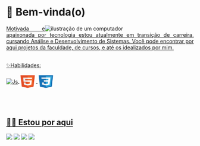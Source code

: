 <h1>🦄 Bem-vinda(o)</h1>
 <div>
   <a href="https://github.com/lofelippes">
   <img src="https://img.freepik.com/premium-photo/cute-laptop-drawing-design-good-social-media-presentations-more_881317-607.jpg" alt="ilustração de um computador" min-width="300px" max-width="300px" width="400px" align="right">
 </div>
  <div>
   <p align="justify">Motivada e apaixonada por tecnologia estou atualmente em transição de carreira, cursando Análise e Desenvolvimento de Sistemas.
   Você pode encontrar por aqui projetos da faculdade, de cursos, e até os idealizados por mim.
   </p>
 </div>

<div style="display: inline_block"><br/>
   ✨Habilidades:
 <br/>
 <br/>
  <img align="center" alt="Js" height="35" width="45" src="https://cdn.jsdelivr.net/gh/devicons/devicon@latest/icons/javascript/javascript-original.svg"/>
  <img align="center" alt="HTML" height="35" width="45" src="https://raw.githubusercontent.com/devicons/devicon/master/icons/html5/html5-original.svg"/>
  <img align="center" alt="CSS" height="35" width="45" src="https://raw.githubusercontent.com/devicons/devicon/master/icons/css3/css3-original.svg"/>
</div>

<br/>
<br/>
<br/>

<h2>🐦‍🔥 Estou por aqui</h2>
<div> 
  <a href="https://instagram.com/lofelippes" target="_blank"><img src="https://img.shields.io/badge/-Instagram-%23E4405F?style=for-the-badge&logo=instagram&logoColor=white" target="_blank"></a>
  <a href="" target="_blank"><img src="https://img.shields.io/badge/Discord-7289DA?style=for-the-badge&logo=discord&logoColor=white" target="_blank"></a> 
  <a href = "mailto:lorrainefelippe@hotmail.com" target="_blank"><img src="https://img.shields.io/badge/-Gmail-%23333?style=for-the-badge&logo=gmail&logoColor=white" target="_blank"></a>
  <a href="https://www.linkedin.com/in/lorrainefelippe" target="_blank"><img src="https://img.shields.io/badge/-LinkedIn-%230077B5?style=for-the-badge&logo=linkedin&logoColor=white" target="_blank"></a>
</div>
